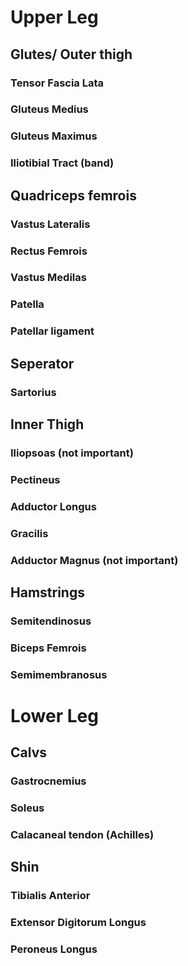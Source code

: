 # Upper Leg
## Glutes/ Outer thigh
### Tensor Fascia Lata 
### Gluteus Medius
### Gluteus Maximus
### Iliotibial Tract (band)

## Quadriceps femrois
### Vastus Lateralis
### Rectus Femrois
### Vastus Medilas
### Patella
### Patellar ligament

## Seperator
### Sartorius

## Inner Thigh
### Iliopsoas (not important)
### Pectineus
### Adductor Longus
### Gracilis
### Adductor Magnus (not important)

## Hamstrings
### Semitendinosus
### Biceps Femrois
### Semimembranosus

# Lower Leg
## Calvs
### Gastrocnemius
### Soleus
### Calacaneal tendon (Achilles)

## Shin
### Tibialis Anterior
### Extensor Digitorum Longus
### Peroneus Longus